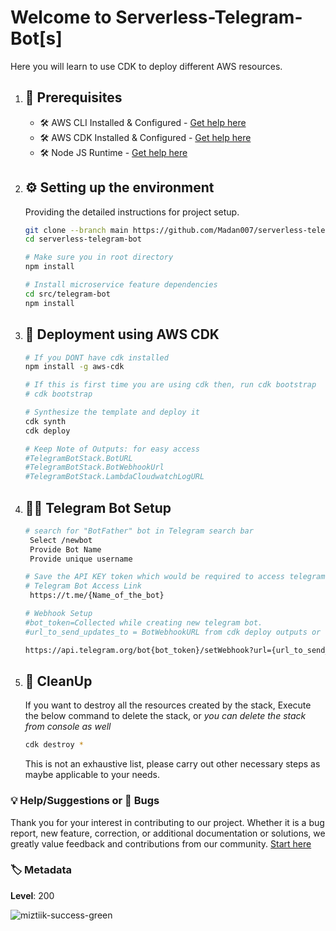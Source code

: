 # Welcome to Serverless-Telegram-Bot[s]

Here you will learn to use CDK to deploy different AWS resources.

1. ## 🧰 Prerequisites

   - 🛠 AWS CLI Installed & Configured - [Get help here](https://youtu.be/TPyyfmQte0U)
   - 🛠 AWS CDK Installed & Configured - [Get help here](https://www.youtube.com/watch?v=MKwxpszw0Rc)
   - 🛠 Node JS Runtime - [Get help here](https://www.youtube.com/watch?v=TQks1p7xjdI)

1. ## ⚙️ Setting up the environment

   Providing the detailed instructions for project setup.

   ```bash
   git clone --branch main https://github.com/Madan007/serverless-telegram-bot.git
   cd serverless-telegram-bot

   # Make sure you in root directory
   npm install

   # Install microservice feature dependencies
   cd src/telegram-bot
   npm install
   ```

1. ## 🚀 Deployment using AWS CDK

   ```bash
   # If you DONT have cdk installed
   npm install -g aws-cdk

   # If this is first time you are using cdk then, run cdk bootstrap
   # cdk bootstrap

   # Synthesize the template and deploy it
   cdk synth
   cdk deploy

   # Keep Note of Outputs: for easy access
   #TelegramBotStack.BotURL
   #TelegramBotStack.BotWebhookUrl
   #TelegramBotStack.LambdaCloudwatchLogURL
   ```

1. ## 👷🏾 Telegram Bot Setup

   ```bash
   # search for "BotFather" bot in Telegram search bar
    Select /newbot
    Provide Bot Name
    Provide unique username

   # Save the API KEY token which would be required to access telegram APIs
   # Telegram Bot Access Link
    https://t.me/{Name_of_the_bot}

   # Webhook Setup
   #bot_token=Collected while creating new telegram bot.
   #url_to_send_updates_to = BotWebhookURL from cdk deploy outputs or from AWS Api Gateway wekbook endpoint link.

   https://api.telegram.org/bot{bot_token}/setWebhook?url={url_to_send_updates_to}

   ```

1. ## 🧹 CleanUp

   If you want to destroy all the resources created by the stack, Execute the below command to delete the stack, or _you can delete the stack from console as well_

   ```bash
   cdk destroy *
   ```

   This is not an exhaustive list, please carry out other necessary steps as maybe applicable to your needs.

### 💡 Help/Suggestions or 🐛 Bugs

Thank you for your interest in contributing to our project. Whether it is a bug report, new feature, correction, or additional documentation or solutions, we greatly value feedback and contributions from our community. [Start here][200]

### 🏷️ Metadata

**Level**: 200

![miztiik-success-green](https://img.shields.io/badge/miztiik-cdk-success-green)

[200]: https://github.com/Madan007/serverless-telegram-bot/issues

